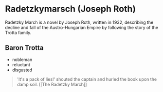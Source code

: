 # Radetzkymarsch (Joseph Roth)

Radetzky March is a novel by Joseph Roth, written in 1932, describing the decline and fall of the Austro-Hungarian Empire by following the story of the Trotta family.

## Baron Trotta
* nobleman
* reluctant
* disgusted

> 'It's a pack of lies!' shouted the captain
> and hurled the book upon the damp soil.
> [[The Radetzky March]]
